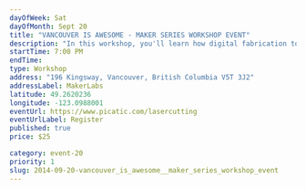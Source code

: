 ```yaml
---
dayOfWeek: Sat
dayOfMonth: Sept 20
title: "VANCOUVER IS AWESOME - MAKER SERIES WORKSHOP EVENT"
description: "In this workshop, you'll learn how digital fabrication tools like laser cutters and 3D printers work together to make almost anything. We'll create a collaborative geometric sculpture inspired by George Hart.  Workshop participants will also get a tour of MakerLabs and a personalized laser cut memento."
startTime: 7:00 PM
endTime: 
type: Workshop
address: "196 Kingsway, Vancouver, British Columbia V5T 3J2"
addressLabel: MakerLabs
latitude: 49.2620236
longitude: -123.0988001
eventUrl: https://www.picatic.com/lasercutting
eventUrlLabel: Register
published: true
price: $25

category: event-20
priority: 1
slug: 2014-09-20-vancouver_is_awesome__maker_series_workshop_event
---
```

